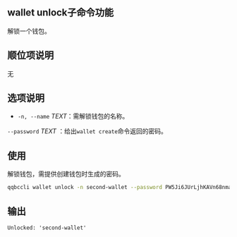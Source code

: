 ## wallet unlock子命令功能

解锁一个钱包。


## 顺位项说明

无

## 选项说明

- `-n, --name` _TEXT_：需解锁钱包的名称。

`--password` _TEXT_ ：给出`wallet create`命令返回的密码。

## 使用

解锁钱包，需提供创建钱包时生成的密码。

```sh
qqbccli wallet unlock -n second-wallet --password PW5Ji6JUrLjhKAVn68nmacLxwhvtqUAV18J7iycZppsPKeoGGgBEw
```

## 输出


```console
Unlocked: 'second-wallet'
```
